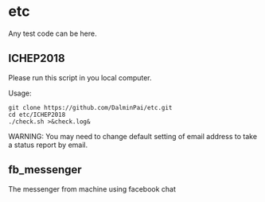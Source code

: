 # etc
Any test code can be here.

## ICHEP2018
Please run this script in you local computer.

Usage:

	git clone https://github.com/DalminPai/etc.git
	cd etc/ICHEP2018
	./check.sh >&check.log&

WARNING: You may need to change default setting of email address to take a status report by email.

## fb_messenger
The messenger from machine using facebook chat


